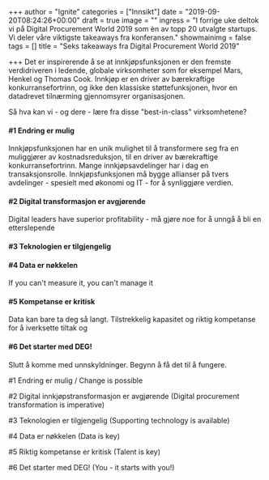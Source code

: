 +++
author = "Ignite"
categories = ["Innsikt"]
date = "2019-09-20T08:24:26+00:00"
draft = true
image = ""
ingress = "I forrige uke deltok vi på Digital Procurement World 2019 som èn av topp 20 utvalgte startups. Vi deler våre viktigste takeaways fra konferansen."
showmainimg = false
tags = []
title = "Seks takeaways fra Digital Procurement World 2019"

+++
Det er inspirerende å se at innkjøpsfunksjonen er den fremste verdidriveren i ledende, globale virksomheter som for eksempel Mars, Henkel og Thomas Cook. Innkjøp er en driver av bærekraftige konkurransefortrinn, og ikke den klassiske støttefunksjonen, hvor en datadrevet tilnærming gjennomsyrer organisasjonen.

Så hva kan vi - og dere - lære fra disse "best-in-class" virksomhetene? 

#### #1 Endring er mulig

Innkjøpsfunksjonen har en unik mulighet til å transformere seg fra en muliggjører av kostnadsreduksjon, til en driver av bærekraftige konkurransefortrinn. Mange innkjøpsavdelinger har i dag en transaksjonsrolle. Innkjøpsfunksjonen må bygge allianser på tvers avdelinger - spesielt med økonomi og IT - for å synliggjøre verdien.

#### #2 Digital transformasjon er avgjørende

Digital leaders have superior profitability - må gjøre noe for å unngå å bli en etterslepende

#### #3 Teknologien er tilgjengelig

#### #4 Data er nøkkelen

If you can't measure it, you can't manage it

#### #5 Kompetanse er kritisk

Data kan bare ta deg så langt. Tilstrekkelig kapasitet og riktig kompetanse for å iverksette tiltak og

#### #6 Det starter med DEG!

Slutt å komme med unnskyldninger. Begynn å få det til å fungere.

\#1 Endring er mulig / Change is possible

\#2 Digital innkjøpstransformasjon er avgjørende (Digital procurement transformation is imperative)

\#3 Teknologien er tilgjengelig (Supporting technology is available)

\#4 Data er nøkkelen (Data is key)

\#5 Riktig kompetanse er kritisk (Talent is key)

\#6 Det starter med DEG! (You - it starts with you!)